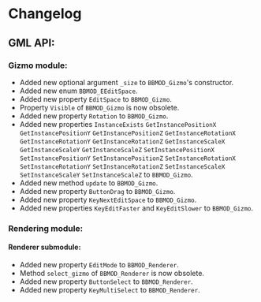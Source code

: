 # Changelog

## GML API:
### Gizmo module:
* Added new optional argument `_size` to `BBMOD_Gizmo`'s constructor.
* Added new enum `BBMOD_EEditSpace`.
* Added new property `EditSpace` to `BBMOD_Gizmo`.
* Property `Visible` of `BBMOD_Gizmo` is now obsolete.
* Added new property `Rotation` to `BBMOD_Gizmo`.
* Added new properties
`InstanceExists`
`GetInstancePositionX`
`GetInstancePositionY`
`GetInstancePositionZ`
`GetInstanceRotationX`
`GetInstanceRotationY`
`GetInstanceRotationZ`
`GetInstanceScaleX`
`GetInstanceScaleY`
`GetInstanceScaleZ`
`SetInstancePositionX`
`SetInstancePositionY`
`SetInstancePositionZ`
`SetInstanceRotationX`
`SetInstanceRotationY`
`SetInstanceRotationZ`
`SetInstanceScaleX`
`SetInstanceScaleY`
`SetInstanceScaleZ`
to `BBMOD_Gizmo`.
* Added new method `update` to `BBMOD_Gizmo`.
* Added new property `ButtonDrag` to `BBMOD_Gizmo`.
* Added new property `KeyNextEditSpace` to `BBMOD_Gizmo`.
* Added new properties `KeyEditFaster` and `KeyEditSlower` to `BBMOD_Gizmo`.

### Rendering module:
#### Renderer submodule:
* Added new property `EditMode` to `BBMOD_Renderer`.
* Method `select_gizmo` of `BBMOD_Renderer` is now obsolete.
* Added new property `ButtonSelect` to `BBMOD_Renderer`.
* Added new property `KeyMultiSelect` to `BBMOD_Renderer`.
